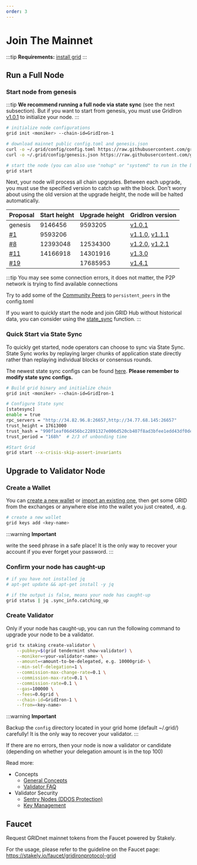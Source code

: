 ```yaml
---
order: 3
---
```


# Join The Mainnet

:::tip
**Requirements:** [install grid](install.md)
:::

## Run a Full Node

### Start node from genesis

:::tip
**We recommend running a full node via state sync** (see the next subsection). But if you want to start from genesis, you must use GridIron [v1.0.1](https://github.com/gridironprotocol/gridiron/releases/tag/v1.0.1) to initialize your node.
:::

```bash
# initialize node configurations
grid init <moniker> --chain-id=GridIron-1

# download mainnet public config.toml and genesis.json
curl -o ~/.grid/config/config.toml https://raw.githubusercontent.com/gridironprotocol/mainnet/master/config/config.toml
curl -o ~/.grid/config/genesis.json https://raw.githubusercontent.com/gridironprotocol/mainnet/master/config/genesis.json

# start the node (you can also use "nohup" or "systemd" to run in the background)
grid start
```

Next, your node will process all chain upgrades. Between each upgrade, you must use the specified version to catch up with the block. Don't worry about using the old version at the upgrade height, the node will be halted automatically.

| Proposal | Start height | Upgrade height | GridIron version |
| -------- | ------------ | -------------- | ----- |
| genesis  |  9146456     |  9593205  | [v1.0.1](https://github.com/gridironprotocol/gridiron/releases/tag/v1.0.1) |
| [#1](https://GridIron.iobscan.io/#/ProposalsDetail/1)  |  9593206     |    | [v1.1.0](https://github.com/gridironprotocol/gridiron/releases/tag/v1.1.0), [v1.1.1](https://github.com/gridironprotocol/gridiron/releases/tag/v1.1.1)|
| [#8](https://GridIron.iobscan.io/#/ProposalsDetail/8)  |  12393048     | 12534300 | [v1.2.0](https://github.com/gridironprotocol/gridiron/releases/tag/v1.2.0), [v1.2.1](https://github.com/gridironprotocol/gridiron/releases/tag/v1.2.1) |
| [#11](https://GridIron.iobscan.io/#/ProposalsDetail/11)  |  14166918     |  14301916  | [v1.3.0](https://github.com/gridironprotocol/gridiron/releases/tag/v1.3.0) |
| [#19](https://GridIron.iobscan.io/#/gov/proposals/19)  |       |  17685953  | [v1.4.1](https://github.com/gridironprotocol/gridiron/releases/tag/v1.4.1) |

:::tip
You may see some connection errors, it does not matter, the P2P network is trying to find available connections

Try to add some of the [Community Peers](https://github.com/gridironprotocol/mainnet/blob/master/config/community-peers.md) to `persistent_peers` in the config.toml

If you want to quickly start the node and join GRID Hub without historical data, you can consider using the [state_sync](./state-sync.md) function.
:::

### Quick Start via State Sync

To quickly get started, node operators can choose to sync via State Sync. State Sync works by replaying larger chunks of application state directly rather than replaying individual blocks or consensus rounds.

The newest state sync configs can be found [here](https://ping.pub/grid/statesync). **Please remember to modify state sync configs.**

```bash
# Build grid binary and initialize chain
grid init <moniker> --chain-id=GridIron-1

# Configure State sync
[statesync]
enable = true
rpc_servers = "http://34.82.96.8:26657,http://34.77.68.145:26657"
trust_height = 17613000
trust_hash = "990f1eaf06d456bc22891327e006d520cb407f8ad3bfee1edd43df0de1e1da1c"
trust_period = "168h"  # 2/3 of unbonding time

#Start Grid
grid start --x-crisis-skip-assert-invariants
```

## Upgrade to Validator Node

### Create a Wallet

You can [create a new wallet](../cli-client/keys.md#create-a-new-key) or [import an existing one](../cli-client/keys.md#recover-an-existing-key-from-seed-phrase), then get some GRID from the exchanges or anywhere else into the wallet you just created, .e.g.

```bash
# create a new wallet
grid keys add <key-name>
```

:::warning
**Important**

write the seed phrase in a safe place! It is the only way to recover your account if you ever forget your password.
:::

### Confirm your node has caught-up

```bash
# if you have not installed jq
# apt-get update && apt-get install -y jq

# if the output is false, means your node has caught-up
grid status | jq .sync_info.catching_up
```

### Create Validator

Only if your node has caught-up, you can run the following command to upgrade your node to be a validator.

```bash
grid tx staking create-validator \
    --pubkey=$(grid tendermint show-validator) \
    --moniker=<your-validator-name> \
    --amount=<amount-to-be-delegated, e.g. 10000grid> \
    --min-self-delegation=1 \
    --commission-max-change-rate=0.1 \
    --commission-max-rate=0.1 \
    --commission-rate=0.1 \
    --gas=100000 \
    --fees=0.6grid \
    --chain-id=GridIron-1 \
    --from=<key-name>
```

:::warning
**Important**

Backup the `config` directory located in your grid home (default ~/.grid/) carefully! It is the only way to recover your validator.
:::

If there are no errors, then your node is now a validator or candidate (depending on whether your delegation amount is in the top 100)

Read more:

- Concepts
  - [General Concepts](../concepts/general-concepts.md)
  - [Validator FAQ](../concepts/validator-faq.md)
- Validator Security
  - [Sentry Nodes (DDOS Protection)](../concepts/sentry-nodes.md)
  - [Key Management](../tools/kms.md)

## Faucet

Request GRIDnet mainnet tokens from the Faucet powered by Stakely.

For the usage, please refer to the guideline on the Faucet page: https://stakely.io/faucet/gridironprotocol-grid
